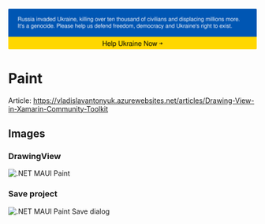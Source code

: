 [![Stand With Ukraine](https://raw.githubusercontent.com/vshymanskyy/StandWithUkraine/main/banner2-direct.svg)](https://stand-with-ukraine.pp.ua)

# Paint

Article: https://vladislavantonyuk.azurewebsites.net/articles/Drawing-View-in-Xamarin-Community-Toolkit

## Images

### DrawingView

![.NET MAUI Paint](https://vladislavantonyuk.sirv.com/vladislavantonyuk/articles/7/paint-dotnet.png)

### Save project

![.NET MAUI Paint Save dialog](https://user-images.githubusercontent.com/33021114/175909254-61b17272-0823-45d2-b602-e41fbb89117f.png)